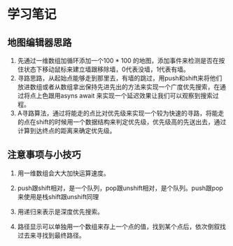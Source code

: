 # 学习笔记

## 地图编辑器思路

1. 先通过一维数组加循环添加一个100 * 100 的地图，添加事件来检测是否在按住状态下移动鼠标来建立墙跟移除墙，0代表没墙，1代表有墙。
2. 寻路思路，从起始点能够走到那里去，有墙的跳过，用push和shift来将他们放进数组或者从数组拿出保持先进先出的方法来实现一个广度优先搜索，在通过将点上色跟用asyns await 来实现一个延迟效果让我们可以观察到搜索过程。
3. A寻路算法，通过将能走的点比对优先级来实现一个较为快速的寻路，将能走的点在shift的时候用一个数据结构来判定优先级，优先级高的先送出去，通过计算到达终点的距离来确定优先级。

## 注意事项与小技巧

1. 用一维数组会大大加快运算速度。
2. push跟shift相对，是一个队列，pop跟unshift相对，是个队列。push跟pop来使用是栈shift跟unshift同理
3. 用递归来表示是深度优先搜索。

4. 路径显示可以单独用一个数组来存上一个点的值，找到某个点后，依次倒叙找过去来寻找到最终路径。
